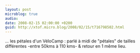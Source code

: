 ```yaml
---
layout: post
microblog: true
audio: 
date: 2008-02-15 02:00:00 +0200
guid: http://xtof.micro.blog/2008/02/15/t716798502.html
---
```

... les pétales d'un VéloCamp : parlé à midi de "pétales" de tailles différentes -entre 50kms à 110 kms- &amp; retour en 1 même lieu.
